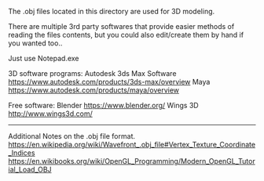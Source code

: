The .obj files located in this directory are used for 3D modeling.

There are multiple 3rd party softwares that provide easier methods of reading
the files contents, but you could also edit/create them by hand if you wanted too..

Just use Notepad.exe

 3D software programs:
   Autodesk 3ds Max Software   https://www.autodesk.com/products/3ds-max/overview
          Maya                https://www.autodesk.com/products/maya/overview

 Free software:
      Blender                https://www.blender.org/
      Wings 3D               http://www.wings3d.com/

----
 Additional Notes on the .obj file format.
   https://en.wikipedia.org/wiki/Wavefront_.obj_file#Vertex_Texture_Coordinate_Indices
   https://en.wikibooks.org/wiki/OpenGL_Programming/Modern_OpenGL_Tutorial_Load_OBJ
